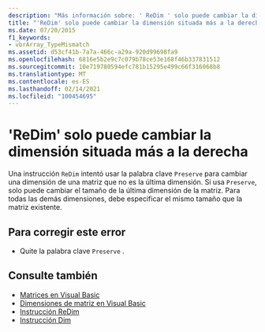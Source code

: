 ```yaml
---
description: "Más información sobre: ' ReDim ' solo puede cambiar la dimensión situada más a la derecha"
title: "'ReDim' solo puede cambiar la dimensión situada más a la derecha"
ms.date: 07/20/2015
f1_keywords:
- vbrArray_TypeMismatch
ms.assetid: d53cf41b-7a7a-466c-a29a-920d99698fa9
ms.openlocfilehash: 6816e5b2e9c7c079b78ce53e168f46b337831512
ms.sourcegitcommit: 10e719780594efc781b15295e499c66f316068b8
ms.translationtype: MT
ms.contentlocale: es-ES
ms.lasthandoff: 02/14/2021
ms.locfileid: "100454695"
---
```

# <a name="redim-can-only-change-the-right-most-dimension"></a>'ReDim' solo puede cambiar la dimensión situada más a la derecha

Una instrucción `ReDim` intentó usar la palabra clave `Preserve` para cambiar una dimensión de una matriz que no es la última dimensión. Si usa `Preserve`, solo puede cambiar el tamaño de la última dimensión de la matriz. Para todas las demás dimensiones, debe especificar el mismo tamaño que la matriz existente.  
  
## <a name="to-correct-this-error"></a>Para corregir este error  
  
- Quite la palabra clave `Preserve` .  
  
## <a name="see-also"></a>Consulte también

- [Matrices en Visual Basic](../programming-guide/language-features/arrays/index.md)
- [Dimensiones de matriz en Visual Basic](../programming-guide/language-features/arrays/array-dimensions.md)
- [Instrucción ReDim](../language-reference/statements/redim-statement.md)
- [Instrucción Dim](../language-reference/statements/dim-statement.md)
